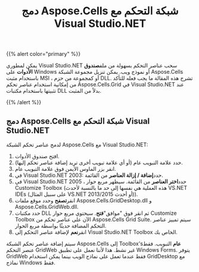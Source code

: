 ﻿---
title: دمج Aspose.Cells شبكة التحكم مع Visual Studio.NET
type: docs
weight: 10
url: /ar/net/integrate-aspose-cells-grid-controls-with-visual-studio-net/
---
{{% alert color="primary" %}} 

 يمكن لمطوري Visual Studio.NET سحب عناصر التحكم بسهولة من ملف**صندوق الأدوات** على Windows أو نموذج ويب. يمكن تنزيل مجموعة الشبكة Aspose.Cells باستخدام مثبت MSI ، أو كمجموعة من حزم DLL. تشرح هذه المقالة ما يجب فعله للتأكد من إمكانية استخدام عناصر تحكم Aspose.Cells.Grid في Visual Studio.NET عند تثبيتها باستخدام مكتبات DLL بدلاً من المثبت.

{{% /alert %}} 
## **دمج Aspose.Cells شبكة التحكم مع Visual Studio.NET**
لدمج عناصر تحكم الشبكة Aspose.Cells مع Visual Studio.NET:

1. افتح صندوق الأدوات.
1. حدد علامة التبويب عام (أو أي علامة تبويب أخرى تريد إضافة عناصر تحكم إليها).
1. انقر بزر الماوس الأيمن فوق علامة التبويب عام.
1.  في Visual Studio.NET 2003: حدد**إضافة / إزالة العناصر** من القائمة.
1. في Visual Studio.NET 2005 ، حدد**اختر العناصر** من القائمة. سيظهر مربع حوار Customize Toolbox (هذه العملية هي نفسها إلى حد ما بالنسبة لأحدث VS.NET IDEs (على سبيل المثال VS.NET 2013/2015 أو أحدث)).
1.  انقر**تصفح** وحدد موقع ملفات Aspose.Cells.GridDesktop.dll و Aspose.Cells.GridWeb.dll.
1.  حدد مكتبات DLL ثم انقر فوق "موافق"**فتح**. سيحتوي مربع حوار Customize Toolbox الآن على عناصر تحكم من Aspose.Cells Grid Suite. سيتم تمييز عناصر التحكم المضافة حديثًا بواسطة مربع الحوار.
1.  انقر**نعم** لإضافة عناصر التحكم إلى Visual Studio.NET Toolbox الخاص بك.

 سيتم إضافة عناصر تحكم الشبكة Aspose.Cells إلى Toolbox's**عام** التبويب. فقط عنصر التحكم GridWeb غير نشط. هذا لأننا نعمل على تطبيق Windows Forms. يتوفر GridWeb فقط عندما تعمل على نماذج الويب بينما يمكن استخدام GridDesktop مع نماذج Windows فقط.
